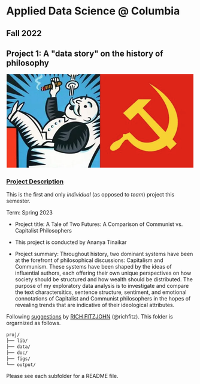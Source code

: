 # Applied Data Science @ Columbia
## Fall 2022
## Project 1: A "data story" on the history of philosophy

<img src="figs/CapCom.png" width="500">

### [Project Description](doc/)
This is the first and only *individual* (as opposed to *team*) project this semester. 

Term: Spring 2023

+ Project title: A Tale of Two Futures: A Comparison of Communist vs. Capitalist Philosophers
+ This project is conducted by Ananya Tinaikar 


+ Project summary: Throughout history, two dominant systems have been at the forefront of philosophical discussions: Capitalism and Communism. These systems have been shaped by the ideas of influential authors, each offering their own unique perspectives on how society should be structured and how wealth should be distributed. The purpose of my exploratory data analysis is to investigate and compare the text charactersitics, sentence structure, sentiment, and emotional connotations of Capitalist and Communist philosophers in the hopes of revealing trends that are indicative of their ideological attributes. 

Following [suggestions](http://nicercode.github.io/blog/2013-04-05-projects/) by [RICH FITZJOHN](http://nicercode.github.io/about/#Team) (@richfitz). This folder is orgarnized as follows.

```
proj/
├── lib/
├── data/
├── doc/
├── figs/
└── output/
```

Please see each subfolder for a README file.
